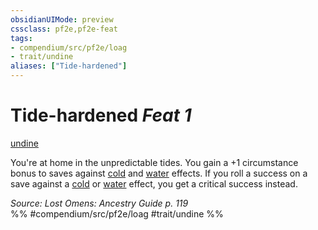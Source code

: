 ```yaml
---
obsidianUIMode: preview
cssclass: pf2e,pf2e-feat
tags:
- compendium/src/pf2e/loag
- trait/undine
aliases: ["Tide-hardened"]
---
```

# Tide-hardened  *Feat 1*  
[undine](../../rules/traits/undine-b2.md)  


You're at home in the unpredictable tides. You gain a +1 circumstance bonus to saves against [cold](../../rules/traits/cold.md) and [water](../../rules/traits/water.md) effects. If you roll a success on a save against a [cold](../../rules/traits/cold.md) or [water](../../rules/traits/water.md) effect, you get a critical success instead.

*Source: Lost Omens: Ancestry Guide p. 119*  
%% #compendium/src/pf2e/loag #trait/undine %%